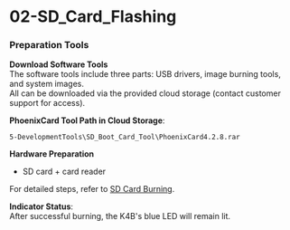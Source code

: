 # 02-SD_Card_Flashing

### Preparation Tools  

**Download Software Tools**  
The software tools include three parts: USB drivers, image burning tools, and system images.  
All can be downloaded via the provided cloud storage (contact customer support for access).  

**PhoenixCard Tool Path in Cloud Storage**:  
```  
5-DevelopmentTools\SD_Boot_Card_Tool\PhoenixCard4.2.8.rar  
```

**Hardware Preparation**  
- SD card + card reader  

For detailed steps, refer to [SD Card Burning](../../../common/en/Allwinner_Burning/SD_Card_Burning.md).  

**Indicator Status**:  
After successful burning, the K4B's blue LED will remain lit.  

